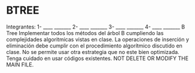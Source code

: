 # BTREE
Integrantes:
1- ____ _______
2- ____ _______
3- ____ _______
4- ____ _______
B Tree
Implementar todos los métodos del árbol B cumpliendo las complejidades algoritmicas vistas en clase.
La operaciones de inserción y eliminación debe cumplir con el procedimiento algorítmico discutido en clase. No se permite usar otra estrategia que no este bien optimizada.
Tenga cuidado en usar códigos existentes.
NOT DELETE OR MODIFY THE MAIN FILE.
